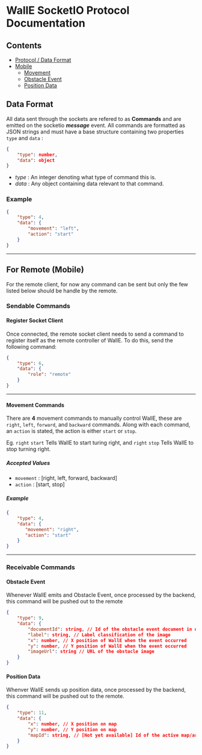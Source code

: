 # WallE SocketIO Protocol Documentation

## Contents
* [Protocol / Data Format](#data-format)
* [Mobile](#for-remote-mobile)
    - [Movement](#movement-commands)
    - [Obstacle Event](#obstacle-event)
    - [Position Data](#position-data)

## Data Format
All data sent through the sockets are refered to as **Commands** and are emitted on the socketio **_message_** event. All commands are formatted as JSON strings and must have a base structure containing two properties `type` and `data` :
```json
{
    "type": number,
    "data": object
}
``` 
-   *type* : An integer denoting what type of command this is.
-   *data* : Any object containing data relevant to that command.
### Example
```json
{
    "type": 4,
    "data": {
        "movement": "left",
        "action": "start"
    }
}
```
---
## For Remote (Mobile)
For the remote client, for now any command can be sent but only the few listed below should be handle by the remote. 

### Sendable Commands
#### **Register Socket Client**
Once connected, the remote socket client needs to send a command to register itself as the remote controller of WallE. To do this, send the following command:
```json
{
    "type": 6,
    "data": {
        "role": "remote"
    }
}
```
---
#### **Movement Commands**
There are **4** movement commands to manually control WallE, these are `right`, `left`, `forward`, and `backward` commands. Along with each command, an `action` is stated, the action is either `start` or `stop`. 

Eg. `right` `start` Tells WallE to start turing right, and `right` `stop` Tells WallE to stop turning right.

##### Accepted Values
-   `movement` : [right, left, forward, backward]
-   `action` : [start, stop]
##### Example
```json 
{
    "type": 4,
    "data": {
       "movement": "right",
       "action": "start" 
    }
}
```
---
### Receivable Commands
#### **Obstacle Event**
Whenever WallE emits and Obstacle Event, once processed by the backend, this command will be pushed out to the remote
```json
{
    "type": 9,
    "data": {
        "documentId": string, // Id of the obstacle event document in database
        "label": string, // Label classification of the image
        "x": number, // X position of WallE when the event occurred
        "y": number, // Y position of WallE when the event occurred
        "imageUrl": string // URL of the obstacle image
    }
}
```

#### **Position Data**
Whenver WallE sends up position data, once processed by the backend, this command will be pushed out to the remote. 
```json
{
    "type": 11,
    "data": {
        "x": number, // X position on map
        "y": number, // Y position on map
        "mapId": string, // [Not yet available] Id of the active map/area
    }
}
```